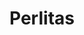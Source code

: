 ---
title: Perlitas
date: 
draft: false

# descripcion
description : Perlitas plateadas

materials: Plata 925

color: Plateado

dimensions: 6cm (diámetro)

code: 03-09-0056

type: "Pulseras"

categories: []

price: $3.020,00

# Images
# first image will be shown in the product page
images:
  # - image: "images/path_to_image"
  # La ubicacion de las imagenes es imagenes/Pulseras/Pulseras.Plata/03-09-0056-perlitas
  - image: "./images/pulseras/plata/03-09-0056-perlitas-plateadas_a.JPG"
  - image: "./images/pulseras/plata/03-09-0056-perlitas-plateadas_b.JPG"
---